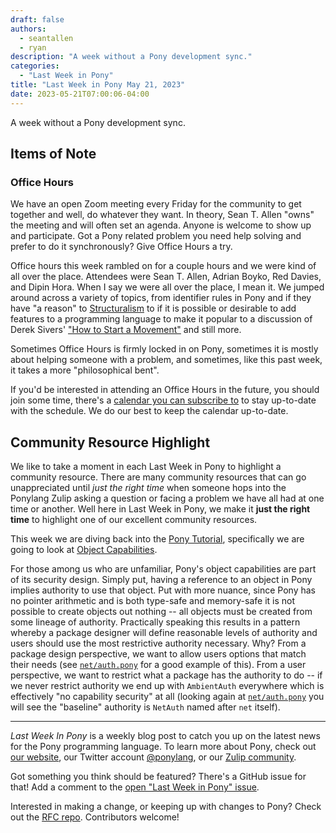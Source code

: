 ```yaml
---
draft: false
authors:
  - seantallen
  - ryan
description: "A week without a Pony development sync."
categories:
  - "Last Week in Pony"
title: "Last Week in Pony May 21, 2023"
date: 2023-05-21T07:00:06-04:00
---
```


A week without a Pony development sync.

<!-- more -->

## Items of Note

### Office Hours

We have an open Zoom meeting every Friday for the community to get together and well, do whatever they want. In theory, Sean T. Allen "owns" the meeting and will often set an agenda. Anyone is welcome to show up and participate. Got a Pony related problem you need help solving and prefer to do it synchronously? Give Office Hours a try.

Office hours this week rambled on for a couple hours and we were kind of all over the place. Attendees were Sean T. Allen, Adrian Boyko, Red Davies, and Dipin Hora. When I say we were all over the place, I mean it. We jumped around across a variety of topics, from identifier rules in Pony and if they have "a reason" to [Structuralism](https://en.wikipedia.org/wiki/Structuralism) to if it is possible or desirable to add features to a programming language to make it popular to a discussion of Derek Sivers' ["How to Start a Movement"](https://www.ted.com/talks/derek_sivers_how_to_start_a_movement) and still more.

Sometimes Office Hours is firmly locked in on Pony, sometimes it is mostly about helping someone with a problem, and sometimes, like this past week, it takes a more "philosophical bent".

If you'd be interested in attending an Office Hours in the future, you should join some time, there's a [calendar you can subscribe to](https://calendar.google.com/calendar/ical/4465e68ae24131ae00461a40893f2637a2c9ac510e311a44ff78680e2f183ce3%40group.calendar.google.com/public/basic.ics) to stay up-to-date with the schedule. We do our best to keep the calendar up-to-date.

## Community Resource Highlight

We like to take a moment in each Last Week in Pony to highlight a community resource. There are many community resources that can go unappreciated until _just the right time_ when someone hops into the Ponylang Zulip asking a question or facing a problem we have all had at one time or another. Well here in Last Week in Pony, we make it **just the right time** to highlight one of our excellent community resources.

This week we are diving back into the [Pony Tutorial](https://tutorial.ponylang.io/), specifically we are going to look at [Object Capabilities](https://tutorial.ponylang.io/object-capabilities/).

For those among us who are unfamiliar, Pony's object capabilities are part of its security design. Simply put, having a reference to an object in Pony implies authority to use that object. Put with more nuance, since Pony has no pointer arithmetic and is both type-safe and memory-safe it is not possible to create objects out nothing -- all objects must be created from some lineage of authority. Practically speaking this results in a pattern whereby a package designer will define reasonable levels of authority and users should use the most restrictive authority necessary. Why? From a package design perspective, we want to allow users options that match their needs (see [`net/auth.pony`](https://github.com/ponylang/ponyc/blob/c41393ce8e3003feeda8e0bd3aa20d019b191505/packages/net/auth.pony) for a good example of this). From a user perspective, we want to restrict what a package has the authority to do -- if we never restrict authority we end up with `AmbientAuth` everywhere which is effectively "no capability security" at all (looking again at [`net/auth.pony`](https://github.com/ponylang/ponyc/blob/c41393ce8e3003feeda8e0bd3aa20d019b191505/packages/net/auth.pony) you will see the "baseline" authority is `NetAuth` named after `net` itself).

---

_Last Week In Pony_ is a weekly blog post to catch you up on the latest news for the Pony programming language. To learn more about Pony, check out [our website](https://ponylang.io), our Twitter account [@ponylang](https://twitter.com/ponylang), or our [Zulip community](https://ponylang.zulipchat.com).

Got something you think should be featured? There's a GitHub issue for that! Add a comment to the [open "Last Week in Pony" issue](https://github.com/ponylang/ponylang.github.io/issues?q=is%3Aissue+is%3Aopen+label%3Alast-week-in-pony).

Interested in making a change, or keeping up with changes to Pony? Check out the [RFC repo](https://github.com/ponylang/rfcs). Contributors welcome!
